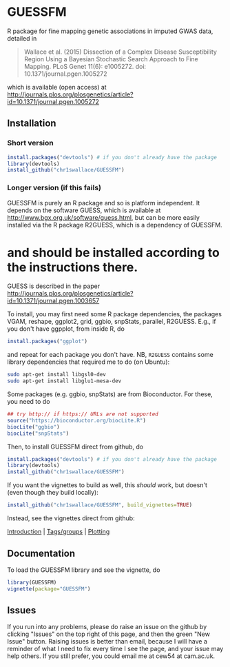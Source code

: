 # GUESSFM

R package for fine mapping genetic associations in imputed GWAS data, detailed in 
> Wallace et al. (2015) Dissection of a Complex Disease Susceptibility Region Using a Bayesian Stochastic Search Approach to Fine Mapping. PLoS Genet 11(6): e1005272. doi: 10.1371/journal.pgen.1005272

which is available (open access) at http://journals.plos.org/plosgenetics/article?id=10.1371/journal.pgen.1005272



## Installation

### Short version


```R
install.packages("devtools") # if you don't already have the package
library(devtools)
install_github("chr1swallace/GUESSFM")
```

### Longer version (if this fails)

GUESSFM is purely an R package and so is platform independent.  It depends on the software GUESS, which is available at http://www.bgx.org.uk/software/guess.html, but can be more easily installed via the R package R2GUESS, which is a dependency of GUESSFM.
# and should be installed according to the instructions there.  
GUESS is described in the paper http://journals.plos.org/plosgenetics/article?id=10.1371/journal.pgen.1003657

To install, you may first need some R package dependencies, the packages VGAM, reshape, ggplot2, grid, ggbio, snpStats, parallel, R2GUESS.  E.g., if you don't have ggpplot, from inside R, do

```R
install.packages("ggplot") 
```

and repeat for each package you don't have.  NB, `R2GUESS` contains some library dependencies that required me to do (on Ubuntu):

```sh
sudo apt-get install libgsl0-dev
sudo apt-get install libglu1-mesa-dev
```

Some packages (e.g. ggbio, snpStats) are from Bioconductor.  For these, you need to do

```R
## try http:// if https:// URLs are not supported
source("https://bioconductor.org/biocLite.R")
biocLite("ggbio")
biocLite("snpStats")
```

Then, to install GUESSFM direct from github, do

```R
install.packages("devtools") # if you don't already have the package
library(devtools)
install_github("chr1swallace/GUESSFM")
```

If you want the vignettes to build as well, this *should* work, but doesn't (even though they build locally):
```R
install_github("chr1swallace/GUESSFM", build_vignettes=TRUE)
```

Instead, see the vignettes direct from github:

[Introduction](http://rawgit.com/chr1swallace/GUESSFM/master/inst/doc/introduction.html) | 
[Tags/groups](http://rawgit.com/chr1swallace/GUESSFM/master/inst/doc/groups.html) | 
[Plotting](http://rawgit.com/chr1swallace/GUESSFM/master/inst/doc/plotting.html)

## Documentation

To load the GUESSFM library and see the vignette, do

```R
library(GUESSFM)
vignette(package="GUESSFM")
```

## Issues

If you run into any problems, please do raise an issue on the github
by clicking "Issues" on the top right of this page, and then the green
"New Issue" button.  Raising issues is better than email, because I
will have a reminder of what I need to fix every time I see the page,
and your issue may help others.  If you still prefer, you could email
me at cew54 at cam.ac.uk.



